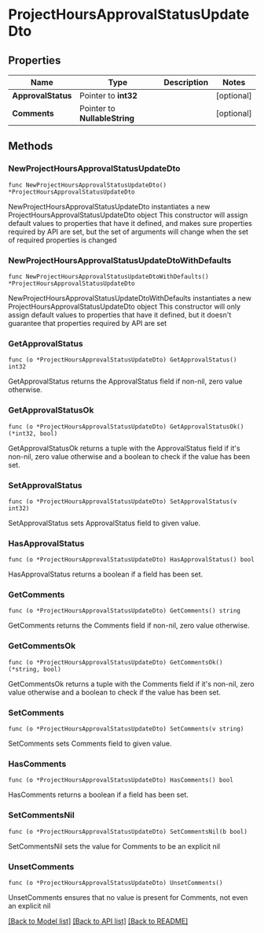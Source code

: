 # ProjectHoursApprovalStatusUpdateDto

## Properties

Name | Type | Description | Notes
------------ | ------------- | ------------- | -------------
**ApprovalStatus** | Pointer to **int32** |  | [optional] 
**Comments** | Pointer to **NullableString** |  | [optional] 

## Methods

### NewProjectHoursApprovalStatusUpdateDto

`func NewProjectHoursApprovalStatusUpdateDto() *ProjectHoursApprovalStatusUpdateDto`

NewProjectHoursApprovalStatusUpdateDto instantiates a new ProjectHoursApprovalStatusUpdateDto object
This constructor will assign default values to properties that have it defined,
and makes sure properties required by API are set, but the set of arguments
will change when the set of required properties is changed

### NewProjectHoursApprovalStatusUpdateDtoWithDefaults

`func NewProjectHoursApprovalStatusUpdateDtoWithDefaults() *ProjectHoursApprovalStatusUpdateDto`

NewProjectHoursApprovalStatusUpdateDtoWithDefaults instantiates a new ProjectHoursApprovalStatusUpdateDto object
This constructor will only assign default values to properties that have it defined,
but it doesn't guarantee that properties required by API are set

### GetApprovalStatus

`func (o *ProjectHoursApprovalStatusUpdateDto) GetApprovalStatus() int32`

GetApprovalStatus returns the ApprovalStatus field if non-nil, zero value otherwise.

### GetApprovalStatusOk

`func (o *ProjectHoursApprovalStatusUpdateDto) GetApprovalStatusOk() (*int32, bool)`

GetApprovalStatusOk returns a tuple with the ApprovalStatus field if it's non-nil, zero value otherwise
and a boolean to check if the value has been set.

### SetApprovalStatus

`func (o *ProjectHoursApprovalStatusUpdateDto) SetApprovalStatus(v int32)`

SetApprovalStatus sets ApprovalStatus field to given value.

### HasApprovalStatus

`func (o *ProjectHoursApprovalStatusUpdateDto) HasApprovalStatus() bool`

HasApprovalStatus returns a boolean if a field has been set.

### GetComments

`func (o *ProjectHoursApprovalStatusUpdateDto) GetComments() string`

GetComments returns the Comments field if non-nil, zero value otherwise.

### GetCommentsOk

`func (o *ProjectHoursApprovalStatusUpdateDto) GetCommentsOk() (*string, bool)`

GetCommentsOk returns a tuple with the Comments field if it's non-nil, zero value otherwise
and a boolean to check if the value has been set.

### SetComments

`func (o *ProjectHoursApprovalStatusUpdateDto) SetComments(v string)`

SetComments sets Comments field to given value.

### HasComments

`func (o *ProjectHoursApprovalStatusUpdateDto) HasComments() bool`

HasComments returns a boolean if a field has been set.

### SetCommentsNil

`func (o *ProjectHoursApprovalStatusUpdateDto) SetCommentsNil(b bool)`

 SetCommentsNil sets the value for Comments to be an explicit nil

### UnsetComments
`func (o *ProjectHoursApprovalStatusUpdateDto) UnsetComments()`

UnsetComments ensures that no value is present for Comments, not even an explicit nil

[[Back to Model list]](../README.md#documentation-for-models) [[Back to API list]](../README.md#documentation-for-api-endpoints) [[Back to README]](../README.md)



